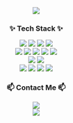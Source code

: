 <!-- 타이틀 -->
<div align=center>
  <image src="https://capsule-render.vercel.app/api?type=venom&height=200&text=Hello,%20I'm%20이너프&fontSize=40&color=0:87CEEB,100:B0E0E6&stroke=B0E0E6&textColor=white"/>
</div>
    
<!-- 내용 -->
<div align=center>
  <h3>✨ Tech Stack ✨</h3>
  <div align="center">
    <img src="https://img.shields.io/badge/Java-007396?style=flat&logo=java&logoColor=white"/>
    <img src="https://img.shields.io/badge/Spring-6DB33F?style=flat&logo=spring&logoColor=white"/>
    <img src="https://img.shields.io/badge/Spring%20Boot-6DB33F?style=flat&logo=spring-boot&logoColor=white"/>
    <img src="https://img.shields.io/badge/JSP-007396?style=flat&logo=java&logoColor=white"/>
  </div>
  <div align="center">
    <img src="https://img.shields.io/badge/JavaScript-F7DF1E?style=flat&logo=javascript&logoColor=black"/>
    <img src="https://img.shields.io/badge/MyBatis-007396?style=flat"/>
    <img src="https://img.shields.io/badge/JPA-007396?style=flat"/>
    <img src="https://img.shields.io/badge/MySQL-4479A1?style=flat&logo=mysql&logoColor=white"/>
    <img src="https://img.shields.io/badge/Oracle-C74634?style=flat&logo=oracle&logoColor=white"/>
  </div>
  <div align="center">
    <img src="https://img.shields.io/badge/Vue.js-3FB984?style=flat&logo=Vue.js&logoColor=black"/>
    <img src="https://img.shields.io/badge/Vuex-3FB984?style=flat&logo=Vuex&logoColor=black"/>
  </div>
  <div align="center">
    <img src="https://img.shields.io/badge/C%23-512BD4?style=flat&logo=csharp&logoColor=white"/>
    <img src="https://img.shields.io/badge/.net-512BD4?style=flat&logo=dotnet&logoColor=white"/>
    <img src="https://img.shields.io/badge/MS%20SQL-CC2927?style=flat&logo=microsoft-sql-server&logoColor=white"/>
    <img src="https://img.shields.io/badge/DevExpress-FF7200?style=flat&logo=devexpress&logoColor=white"/>
  </div>
</div>

<!-- Contact Me -->
<div align="center">
  <h3>📫 Contact Me 📫</h3>
  <a href="mailto:your.email@example.com">
    <img src="https://img.shields.io/badge/Email-D14836?style=for-the-badge&logo=gmail&logoColor=white"/>
  </a>
</div>


<div align=center>
  <image src="https://capsule-render.vercel.app/api?type=waving&height=100&section=footer&color=0:87CEEB,100:B0E0E6&stroke=B0E0E6&textColor=white"/>
</div>
